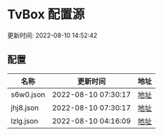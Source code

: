 
# TvBox 配置源

更新时间: 2022-08-10 14:52:42


## 配置

|   名称  | 更新时间  |地址  |
|  ----  | ----  |----  |
|  s6w0.json | 2022-08-10 07:30:17 |[地址](https://box.okeybox.top/tv/s6w0.json) |
|  jhj8.json | 2022-08-10 07:30:17 |[地址](https://box.okeybox.top/tv/jhj8.json) |
|  lzlg.json | 2022-08-10 04:16:09 |[地址](https://box.okeybox.top/tv/lzlg.json) |
  
    